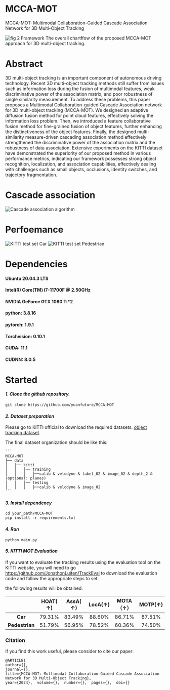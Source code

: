 # MCCA-MOT
MCCA-MOT: Multimodal Collaboration-Guided Cascade Association Network for 3D Multi-Object Tracking

![fig 2  Framework](https://github.com/yuanfuture/MCCA-MOT/assets/113290883/cdde3a15-3c70-4d83-a49f-fad81f38e370)
The overall chartffow of the proposed MCCA-MOT approach for 3D multi-object tracking.

# Abstract
3D multi-object tracking is an important component of autonomous driving technology. Recent 3D multi-object tracking methods still suffer from issues such as information loss during the fusion of multimodal features, weak discriminative power of the association matrix, and poor robustness of single similarity measurement. To address these problems, this paper proposes a Multimodal Collaboration-guided Cascade Association network for 3D multi-object tracking (MCCA-MOT). We designed an adaptive diffusion fusion method for point cloud features, effectively solving the information loss problem. Then, we introduced a feature collaborative fusion method for fine-grained fusion of object features, further enhancing the distinctiveness of the object features. Finally, the designed multi-similarity measure-driven cascading association method effectively strengthened the discriminative power of the association matrix and the robustness of data association. Extensive experiments on the KITTI dataset have demonstrated the superiority of our proposed method in various performance metrics, indicating our framework possesses strong object recognition, localization, and association capabilities, effectively dealing with challenges such as small objects, occlusions, identity switches, and trajectory fragmentation.

# Cascade association
![Cascade association algorithm](https://github.com/yuanfuture/MCCA-MOT/assets/113290883/2da988da-92f9-4fd1-af9a-c76664fb38e5)


# Perfoemance
![KITTI test set Car](https://github.com/yuanfuture/MCCA-MOT/assets/113290883/dbf42a72-dc32-4e0e-aa99-088de2a64558)
![KITTI test set Pedestrian](https://github.com/yuanfuture/MCCA-MOT/assets/113290883/258ef62a-c7d6-4895-b3ae-e7575093bf3c)


# Dependencies
#### Ubuntu 20.04.3 LTS<br>
#### Intel(R) Core(TM) i7-11700F @ 2.50GHz<br>
#### NVIDIA GeForce GTX 1080 Ti*2<br>
#### python: 3.8.16<br>
#### pytorch: 1.9.1<br>
#### Torchvision: 0.10.1<br>
#### CUDA: 11.1<br>
#### CUDNN: 8.0.5<br>

# Started

#### *1. Clone the github repository.*

```
git clone https://github.com/yuanfuture/MCCA-MOT
```

#### *2. Dataset preparation*

Please go to KITTI official to download the required datasets. [object tracking dataset](http://www.cvlibs.net/datasets/kitti/eval_tracking.php).

The final dataset organization should be like this:

    ```
    MCCA-MOT
    ├── data
    │   ├── kitti
    │   │   │── training
    │   │   │   ├──calib & velodyne & label_02 & image_02 & depth_2 & (optional: planes) 
    │   │   │── testing
    │   │   │   ├──calib & velodyne & image_02 
    ```

#### *3. Install dependency*

```
cd your_path/MCCA-MOT
pip install -r requirements.txt
```
#### *4. Run*

```
python main.py
```


#### *5. KITTI MOT Evaluation*

If you want to evaluate the tracking results using the evaluation tool on the KITTI website, you will need to go https://github.com/JonathonLuiten/TrackEval to download the evaluation code and follow the appropriate steps to set.

the following results will be obtained.

|                      | HOAT( **↑)** | **AssA( **↑)**** | **LocA**(**↑)** | MOTA（↑） | MOTP(**↑)** |  FP(**↓)**  |   FN（↓） |  IDSW（↓）|
| :------------------: | :----------: | :--------------: | :-------------: | :-------: | :---------: | :---------: | :------:  | :------:  |
|       **Car**        |    79.31%    |      83.49%      |     88.60%      |   86.71%  |   87.51%    |    3992     |   513     |     66    |
|    **Pedestrian**    |    51.79%    |      56.95%      |     78.52%      |   60.36%  |   74.50%    |    7687     |   1317    |    173    |


### Citation

If you find this work useful, please consider to cite our paper:

```
@ARTICLE{  
author={},  
journal={},   
title={MCCA-MOT: Multimodal Collaboration-Guided Cascade Association Network for 3D Multi-Object Tracking},   
year={2024},  volume={},  number={},  pages={},  doi={}

```





